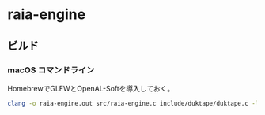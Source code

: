 # raia-engine

## ビルド

### macOS コマンドライン

HomebrewでGLFWとOpenAL-Softを導入しておく。

```sh
clang -o raia-engine.out src/raia-engine.c include/duktape/duktape.c -lm -lglfw -framework OpenGL -framework OpenAL -I /opt/homebrew/include -I include -L /opt/homebrew/opt/openal-soft/lib -L /opt/homebrew/opt/glfw/lib
```